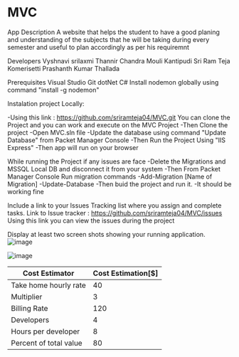 # MVC
App Description
A website that helps the student to have a good planing and understanding of the subjects that he will be taking during every semester and useful to plan accordingly as per his requiremnt

Developers
Vyshnavi srilaxmi Thannir
Chandra Mouli Kantipudi
Sri Ram Teja Komerisetti
Prashanth Kumar Thallada

Prerequisites 
Visual Studio 
Git
dotNet
C#
Install nodemon globally using command "install -g nodemon"

Instalation project Locally:

-Using this link : https://github.com/sriramteja04/MVC.git You can clone the Project and you can work and execute on the MVC Project 
-Then Clone the project
-Open MVC.sln file 
-Update the database using command "Update Database" from Packet Manager Console
-Then Run the Project Using "IIS Express"
-Then app will run on your browser

While running the Project if any issues are face 
-Delete the Migrations and MSSQL Local DB and disconnect it from your system 
-Then From Packet Manager Console Run migration commands
-Add-Migration [Name of Migration]
-Update-Database
-Then buid the project and run it. 
-It should be working fine 

Include a link to your Issues Tracking list where you assign and complete tasks.
Link to Issue tracker : https://github.com/sriramteja04/MVC/issues
Using this link you can view the issues during the project 

Display at least two screen shots showing your running application. 
![image](https://user-images.githubusercontent.com/35507658/54849170-7c4f3980-4cb1-11e9-8594-f12876e78ca8.png)

![image](https://user-images.githubusercontent.com/35507658/54849125-5a55b700-4cb1-11e9-90a1-bddcec994254.png)

| Cost Estimator         | Cost Estimation[$] |
|------------------------|--------------------|
| Take home hourly rate  | 40                 |
| Multiplier             | 3                  |
| Billing Rate           | 120                |
| Developers             | 4                  |
| Hours per developer    | 8                  |
| Percent of total value | 80                 |
    





